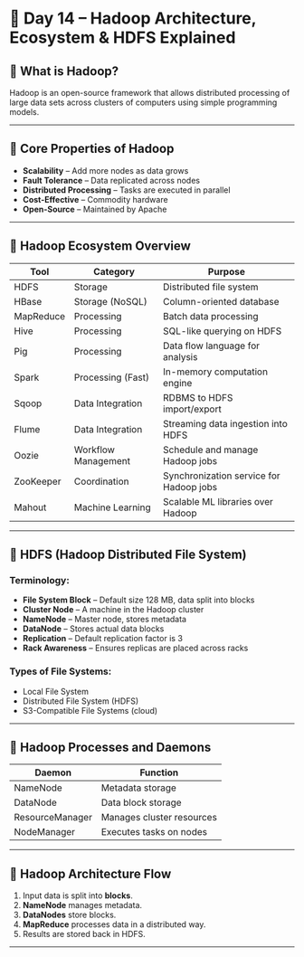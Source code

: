 # 📘 Day 14 – Hadoop Architecture, Ecosystem & HDFS Explained

## 🔷 What is Hadoop?
Hadoop is an open-source framework that allows distributed processing of large data sets across clusters of computers using simple programming models.

---

## 🔷 Core Properties of Hadoop
- **Scalability** – Add more nodes as data grows
- **Fault Tolerance** – Data replicated across nodes
- **Distributed Processing** – Tasks are executed in parallel
- **Cost-Effective** – Commodity hardware
- **Open-Source** – Maintained by Apache

---

## 🔷 Hadoop Ecosystem Overview

| Tool         | Category             | Purpose                                   |
|--------------|----------------------|-------------------------------------------|
| HDFS         | Storage              | Distributed file system                   |
| HBase        | Storage (NoSQL)      | Column-oriented database                  |
| MapReduce    | Processing           | Batch data processing                     |
| Hive         | Processing           | SQL-like querying on HDFS                 |
| Pig          | Processing           | Data flow language for analysis           |
| Spark        | Processing (Fast)    | In-memory computation engine              |
| Sqoop        | Data Integration     | RDBMS to HDFS import/export               |
| Flume        | Data Integration     | Streaming data ingestion into HDFS        |
| Oozie        | Workflow Management  | Schedule and manage Hadoop jobs           |
| ZooKeeper    | Coordination         | Synchronization service for Hadoop jobs   |
| Mahout       | Machine Learning     | Scalable ML libraries over Hadoop         |

---

## 🔷 HDFS (Hadoop Distributed File System)

### Terminology:
- **File System Block** – Default size 128 MB, data split into blocks
- **Cluster Node** – A machine in the Hadoop cluster
- **NameNode** – Master node, stores metadata
- **DataNode** – Stores actual data blocks
- **Replication** – Default replication factor is 3
- **Rack Awareness** – Ensures replicas are placed across racks

### Types of File Systems:
- Local File System
- Distributed File System (HDFS)
- S3-Compatible File Systems (cloud)

---

## 🔷 Hadoop Processes and Daemons

| Daemon      | Function                    |
|-------------|-----------------------------|
| NameNode    | Metadata storage             |
| DataNode    | Data block storage           |
| ResourceManager | Manages cluster resources |
| NodeManager | Executes tasks on nodes      |

---

## 🧱 Hadoop Architecture Flow

1. Input data is split into **blocks**.
2. **NameNode** manages metadata.
3. **DataNodes** store blocks.
4. **MapReduce** processes data in a distributed way.
5. Results are stored back in HDFS.

---


